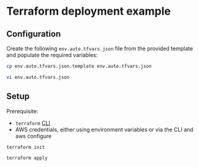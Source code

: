 # Terraform deployment example

## Configuration
Create the following `env.auto.tfvars.json` file from the provided template and populate the required variables:
```bash
cp env.auto.tfvars.json.template env.auto.tfvars.json

vi env.auto.tfvars.json
```

## Setup

Prerequisite:
* `terraform` [CLI](https://www.terraform.io/downloads.html) 
* AWS credentials, either using environment variables or via the CLI and aws configure


```shell
terraform init

terraform apply
```